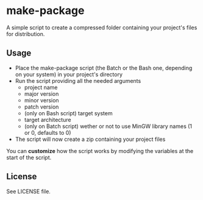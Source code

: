 # make-package
A simple script to create a compressed folder containing your project's files for distribution.

## Usage
* Place the make-package script (the Batch or the Bash one, depending on your system) in your project's directory
* Run the script providing all the needed arguments
  * project name
  * major version
  * minor version
  * patch version
  * (only on Bash script) target system
  * target architecture
  * (only on Batch script) wether or not to use MinGW library names (1 or 0, defaults to 0)
* The script will now create a zip containing your project files

You can **customize** how the script works by modifying the variables at the start of the script.

## License
See LICENSE file.
